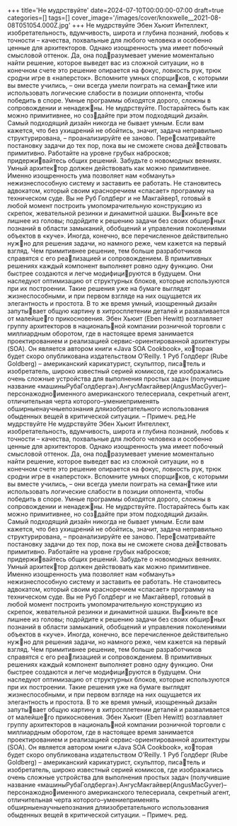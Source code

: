 +++
title='Не мудрствуйте'
date=2024-07-10T00:00:00-07:00
draft=true
categories=[]
tags=[]
cover_image='/images/cover/knoxwelle__2021-08-08T051054.000Z.jpg'
+++
Не мудрствуйте
Эбен Хьюит
Интеллект, изобретательность, вдумчивость, широта и глубина познаний,
любовь к точности – качества, похвальные для любого человека и особенно
ценные для архитекторов.
Однако изощренность ума имеет побочный смысловой оттенок. Да, она подразумевает умение моментально найти решение, которое выведет вас из
сложной ситуации, но в конечном счете это решение опирается на фокус,
ловкость рук, трюк сродни игре в «наперсток». Вспомните умных спорщиков, с которыми вы вместе учились, – они всегда умели поиграть на семантике или использовать логические слабости в позиции оппонента, чтобы
победить в споре.
Умные программы обходятся дорого, сложны в сопровождении и ненадежны. Не мудрствуйте. Постарайтесь быть как можно примитивнее, но создайте при этом подходящий дизайн. Самый подходящий дизайн никогда не
бывает умным. Если вам кажется, что без ухищрений не обойтись, значит,
задача неправильно структурирована, – проанализируйте ее заново. Пересматривайте постановку задачи до тех пор, пока вы не сможете снова действовать примитивно. Работайте на уровне грубых набросков; придерживайтесь общих решений. Забудьте о новомодных веяниях. Умный архитектор должен действовать как можно примитивнее.
Именно изощренность ума позволяет нам «обмануть» нежизнеспособную
систему и заставить ее работать. Не становитесь адвокатом, который своим
красноречием «спасает» программу на техническом суде. Вы не Руб Голдберг
и не Макгайвер1, готовый в любой момент построить умопомрачительную
конструкцию из скрепок, жевательной резинки и динамитной шашки. Выкиньте все лишнее из головы; подойдите к решению задачи без своих обширных познаний в области замыканий, обобщений и управления поколениями
объектов в «куче». Иногда, конечно, все перечисленное действительно нужно для решения задачи, но намного реже, чем кажется на первый взгляд.
Чем примитивнее решение, тем больше разработчиков справятся с его реализацией и сопровождением. В примитивных решениях каждый компонент
выполняет ровно одну функцию. Они быстрее создаются и легче модифицируются в будущем. Они наследуют оптимизацию от структурных блоков,
которые используются при их построении. Такие решения уже на бумаге
выглядят жизнеспособными, и при первом взгляде на них ощущается их
элегантность и простота. В то же время умный, изощренный дизайн запутывает общую картину в хитросплетении деталей и разваливается от малейшего прикосновения.
Эбен Хьюит (Eben Hewitt) возглавляет группу архитекторов в национальной компании розничной торговли с миллиардным оборотом, где в настоящее 
время занимается проектированием и реализацией сервис-ориентированной 
архитектуры (SOA). Он является автором книги «Java SOA Cookbook», которая будет скоро опубликована издательством O’Reilly.
1  Руб Голдберг (Rube Goldberg) – американский карикатурист, скульптор, писатель и изобретатель, широко известный серией комиксов, где изображались
очень сложные устройства для выполнения простых задач (получившие название
«машиныРубаГолдберга»).АнгусМакгайвер(AngusMacGyver)–персонажодноименного американского телесериала, секретный агент, отличительная черта
которого–умениеприменять обширныенаучныепознания дляизобретательного
использования обыденных вещей в критической ситуации. – Примеч. ред.Не мудрствуйте 
Не мудрствуйте
Эбен Хьюит
Интеллект, изобретательность, вдумчивость, широта и глубина познаний,
любовь к точности – качества, похвальные для любого человека и особенно
ценные для архитекторов.
Однако изощренность ума имеет побочный смысловой оттенок. Да, она подразумевает умение моментально найти решение, которое выведет вас из
сложной ситуации, но в конечном счете это решение опирается на фокус,
ловкость рук, трюк сродни игре в «наперсток». Вспомните умных спорщиков, с которыми вы вместе учились, – они всегда умели поиграть на семантике или использовать логические слабости в позиции оппонента, чтобы
победить в споре.
Умные программы обходятся дорого, сложны в сопровождении и ненадежны. Не мудрствуйте. Постарайтесь быть как можно примитивнее, но создайте при этом подходящий дизайн. Самый подходящий дизайн никогда не
бывает умным. Если вам кажется, что без ухищрений не обойтись, значит,
задача неправильно структурирована, – проанализируйте ее заново. Пересматривайте постановку задачи до тех пор, пока вы не сможете снова действовать примитивно. Работайте на уровне грубых набросков; придерживайтесь общих решений. Забудьте о новомодных веяниях. Умный архитектор должен действовать как можно примитивнее.
Именно изощренность ума позволяет нам «обмануть» нежизнеспособную
систему и заставить ее работать. Не становитесь адвокатом, который своим
красноречием «спасает» программу на техническом суде. Вы не Руб Голдберг
и не Макгайвер1, готовый в любой момент построить умопомрачительную
конструкцию из скрепок, жевательной резинки и динамитной шашки. Выкиньте все лишнее из головы; подойдите к решению задачи без своих обширных познаний в области замыканий, обобщений и управления поколениями
объектов в «куче». Иногда, конечно, все перечисленное действительно нужно для решения задачи, но намного реже, чем кажется на первый взгляд.
Чем примитивнее решение, тем больше разработчиков справятся с его реализацией и сопровождением. В примитивных решениях каждый компонент
выполняет ровно одну функцию. Они быстрее создаются и легче модифицируются в будущем. Они наследуют оптимизацию от структурных блоков,
которые используются при их построении. Такие решения уже на бумаге
выглядят жизнеспособными, и при первом взгляде на них ощущается их
элегантность и простота. В то же время умный, изощренный дизайн запутывает общую картину в хитросплетении деталей и разваливается от малейшего прикосновения.
Эбен Хьюит (Eben Hewitt) возглавляет группу архитекторов в национальной компании розничной торговли с миллиардным оборотом, где в настоящее 
время занимается проектированием и реализацией сервис-ориентированной 
архитектуры (SOA). Он является автором книги «Java SOA Cookbook», которая будет скоро опубликована издательством O’Reilly.
1  Руб Голдберг (Rube Goldberg) – американский карикатурист, скульптор, писатель и изобретатель, широко известный серией комиксов, где изображались
очень сложные устройства для выполнения простых задач (получившие название
«машиныРубаГолдберга»).АнгусМакгайвер(AngusMacGyver)–персонажодноименного американского телесериала, секретный агент, отличительная черта
которого–умениеприменять обширныенаучныепознания дляизобретательного
использования обыденных вещей в критической ситуации. – Примеч. ред.